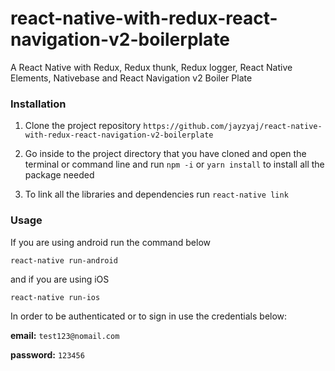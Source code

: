 # react-native-with-redux-react-navigation-v2-boilerplate
A React Native with Redux, Redux thunk, Redux logger, React Native Elements, Nativebase and React Navigation v2 Boiler Plate

### Installation

1. Clone the project repository `https://github.com/jayzyaj/react-native-with-redux-react-navigation-v2-boilerplate`

2. Go inside to the project directory that you have cloned and open the terminal or command line and run `npm -i` or `yarn install` to install all the package needed

3. To link all the libraries and dependencies run `react-native link`

### Usage

If you are using android run the command below

```
react-native run-android
```

and if you are using iOS

```
react-native run-ios
```

In order to be authenticated or to sign in use the credentials below:

**email:** `test123@nomail.com`

**password:** `123456`
